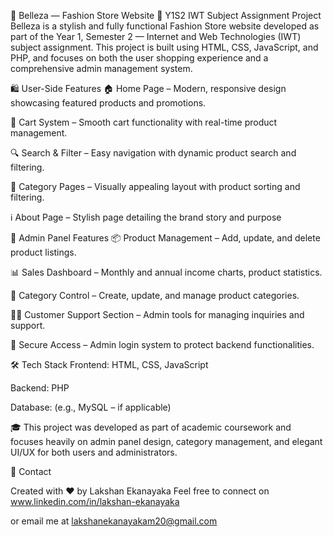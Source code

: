 🌟 Belleza — Fashion Store Website
📘 Y1S2 IWT Subject Assignment Project
Belleza is a stylish and fully functional Fashion Store website developed as part of the Year 1, Semester 2 — Internet and Web Technologies (IWT) subject assignment. This project is built using HTML, CSS, JavaScript, and PHP, and focuses on both the user shopping experience and a comprehensive admin management system.

🛍️ User-Side Features
🏠 Home Page – Modern, responsive design showcasing featured products and promotions.

🛒 Cart System – Smooth cart functionality with real-time product management.

🔍 Search & Filter – Easy navigation with dynamic product search and filtering.

📂 Category Pages – Visually appealing layout with product sorting and filtering.

ℹ️ About Page – Stylish page detailing the brand story and purpose

🔧 Admin Panel Features
📦 Product Management – Add, update, and delete product listings.

📊 Sales Dashboard – Monthly and annual income charts, product statistics.

📁 Category Control – Create, update, and manage product categories.

👩‍💼 Customer Support Section – Admin tools for managing inquiries and support.

🔐 Secure Access – Admin login system to protect backend functionalities.

🛠️ Tech Stack
Frontend: HTML, CSS, JavaScript

Backend: PHP

Database: (e.g., MySQL – if applicable)

🎓 This project was developed as part of academic coursework and focuses heavily on admin panel design, category management, and elegant UI/UX for both users and administrators.

📧 Contact

Created with ❤️ by Lakshan Ekanayaka Feel free to connect on www.linkedin.com/in/lakshan-ekanayaka

or email me at lakshanekanayakam20@gmail.com
